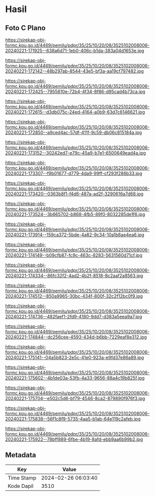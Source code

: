 # Hasil

## Foto C Plano

https://sirekap-obj-formc.kpu.go.id/4469/pemilu/pdpr/35/25/10/20/08/3525102008006-20240221-171925--638a6d71-1eb0-406c-b1da-383a04d1653e.jpg

https://sirekap-obj-formc.kpu.go.id/4469/pemilu/pdpr/35/25/10/20/08/3525102008006-20240221-172142--48b297ab-8544-43e5-bf3a-aa19cf797482.jpg

https://sirekap-obj-formc.kpu.go.id/4469/pemilu/pdpr/35/25/10/20/08/3525102008006-20240221-172425--7955810e-72b4-4f34-8f86-d95cad4b73ca.jpg

https://sirekap-obj-formc.kpu.go.id/4469/pemilu/pdpr/35/25/10/20/08/3525102008006-20240221-172615--d3db075c-24ed-4164-a0b9-63d7c6146621.jpg

https://sirekap-obj-formc.kpu.go.id/4469/pemilu/pdpr/35/25/10/20/08/3525102008006-20240221-172850--a9ced4ac-57df-411f-9c59-db06c815184a.jpg

https://sirekap-obj-formc.kpu.go.id/4469/pemilu/pdpr/35/25/10/20/08/3525102008006-20240221-173152--30242ed7-e79c-45a9-b7e1-6500649ead4a.jpg

https://sirekap-obj-formc.kpu.go.id/4469/pemilu/pdpr/35/25/10/20/08/3525102008006-20240221-173307--f9b01677-d779-4da9-99ff-cf293f286b33.jpg

https://sirekap-obj-formc.kpu.go.id/4469/pemilu/pdpr/35/25/10/20/08/3525102008006-20240221-173420--0363b8f1-f4d6-487a-ad2f-3290616a7d68.jpg

https://sirekap-obj-formc.kpu.go.id/4469/pemilu/pdpr/35/25/10/20/08/3525102008006-20240221-173524--3b665702-b868-4fb5-89f0-8032285de1f6.jpg

https://sirekap-obj-formc.kpu.go.id/4469/pemilu/pdpr/35/25/10/20/08/3525102008006-20240221-173914--159ca372-5bde-4a82-9c34-10a1b6ae4ea6.jpg

https://sirekap-obj-formc.kpu.go.id/4469/pemilu/pdpr/35/25/10/20/08/3525102008006-20240221-174149--b09cfb87-fc9c-463c-8283-5631560d71cf.jpg

https://sirekap-obj-formc.kpu.go.id/4469/pemilu/pdpr/35/25/10/20/08/3525102008006-20240221-174334--86fc32f2-4ad2-4b2f-8518-8c2aaf2a8563.jpg

https://sirekap-obj-formc.kpu.go.id/4469/pemilu/pdpr/35/25/10/20/08/3525102008006-20240221-174512--850a9965-30bc-434f-800f-32c2f12bc0f9.jpg

https://sirekap-obj-formc.kpu.go.id/4469/pemilu/pdpr/35/25/10/20/08/3525102008006-20240221-174736--482faef1-2fd9-4180-9dd7-d383a5eea9a7.jpg

https://sirekap-obj-formc.kpu.go.id/4469/pemilu/pdpr/35/25/10/20/08/3525102008006-20240221-174844--dc256cee-4593-434d-b6bb-7229eaf8e312.jpg

https://sirekap-obj-formc.kpu.go.id/4469/pemilu/pdpr/35/25/10/20/08/3525102008006-20240221-175141--04a5b823-2e5c-41e0-923a-e9fd37e86a89.jpg

https://sirekap-obj-formc.kpu.go.id/4469/pemilu/pdpr/35/25/10/20/08/3525102008006-20240221-175602--4b1de03a-53fb-4a33-9656-88a4c19b825f.jpg

https://sirekap-obj-formc.kpu.go.id/4469/pemilu/pdpr/35/25/10/20/08/3525102008006-20240221-175704--e502c5d6-bf79-4546-8ca2-879890f976f3.jpg

https://sirekap-obj-formc.kpu.go.id/4469/pemilu/pdpr/35/25/10/20/08/3525102008006-20240221-175838--56f1c8f9-5735-4aa5-b1ab-64e119c2afeb.jpg

https://sirekap-obj-formc.kpu.go.id/4469/pemilu/pdpr/35/25/10/20/08/3525102008006-20240221-175922--78bff889-6fbe-4b19-8afd-ebb9aa6b99b2.jpg


## Metadata

| Key        | Value               |
| ---------- | ------------------- |
| Time Stamp | 2024-02-26 06:03:40 |
| Kode Dapil | 3510                |



